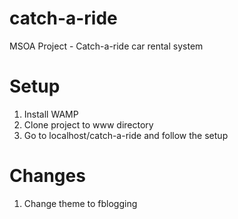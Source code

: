 # catch-a-ride
MSOA Project - Catch-a-ride car rental system
# Setup
1. Install WAMP
2. Clone project to www directory
3. Go to localhost/catch-a-ride and follow the setup

# Changes
1. Change theme to fblogging
